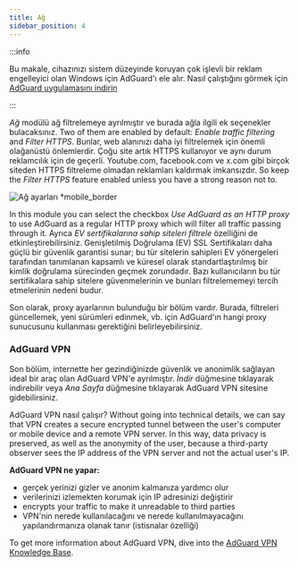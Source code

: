 ```yaml
---
title: Ağ
sidebar_position: 4
---
```


:::info

Bu makale, cihazınızı sistem düzeyinde koruyan çok işlevli bir reklam engelleyici olan Windows için AdGuard'ı ele alır. Nasıl çalıştığını görmek için [AdGuard uygulamasını indirin](https://agrd.io/download-kb-adblock)

:::

_Ağ_ modülü ağ filtrelemeye ayrılmıştır ve burada ağla ilgili ek seçenekler bulacaksınız. Two of them are enabled by default: _Enable traffic filtering_ and _Filter HTTPS_. Bunlar, web alanınızı daha iyi filtrelemek için önemli olağanüstü önlemlerdir. Çoğu site artık HTTPS kullanıyor ve aynı durum reklamcılık için de geçerli. Youtube.com, facebook.com ve x.com gibi birçok siteden HTTPS filtreleme olmadan reklamları kaldırmak imkansızdır. So keep the _Filter HTTPS_ feature enabled unless you have a strong reason not to.

![Ağ ayarları \*mobile_border](https://cdn.adtidy.org/content/kb/ad_blocker/windows/overview/network-settings.png)

In this module you can select the checkbox _Use AdGuard as an HTTP proxy_ to use AdGuard as a regular HTTP proxy which will filter all traffic passing through it. Ayrıca _EV sertifikalarına sahip siteleri filtrele_ özelliğini de etkinleştirebilirsiniz. Genişletilmiş Doğrulama (EV) SSL Sertifikaları daha güçlü bir güvenlik garantisi sunar; bu tür sitelerin sahipleri EV yönergeleri tarafından tanımlanan kapsamlı ve küresel olarak standartlaştırılmış bir kimlik doğrulama sürecinden geçmek zorundadır. Bazı kullanıcıların bu tür sertifikalara sahip sitelere güvenmelerinin ve bunları filtrelememeyi tercih etmelerinin nedeni budur.

Son olarak, proxy ayarlarının bulunduğu bir bölüm vardır. Burada, filtreleri güncellemek, yeni sürümleri edinmek, vb. için AdGuard'ın hangi proxy sunucusunu kullanması gerektiğini belirleyebilirsiniz.

### AdGuard VPN

Son bölüm, internette her gezindiğinizde güvenlik ve anonimlik sağlayan ideal bir araç olan AdGuard VPN'e ayrılmıştır. _İndir_ düğmesine tıklayarak indirebilir veya _Ana Sayfa_ düğmesine tıklayarak AdGuard VPN sitesine gidebilirsiniz.

AdGuard VPN nasıl çalışır? Without going into technical details, we can say that VPN creates a secure encrypted tunnel between the user's computer or mobile device and a remote VPN server. In this way, data privacy is preserved, as well as the anonymity of the user, because a third-party observer sees the IP address of the VPN server and not the actual user's IP.

**AdGuard VPN ne yapar:**

- gerçek yerinizi gizler ve anonim kalmanıza yardımcı olur
- verilerinizi izlemekten korumak için IP adresinizi değiştirir
- encrypts your traffic to make it unreadable to third parties
- VPN'nin nerede kullanılacağını ve nerede kullanılmayacağını yapılandırmanıza olanak tanır (istisnalar özelliği)

To get more information about AdGuard VPN, dive into the [AdGuard VPN Knowledge Base](https://adguard-vpn.com/kb/).
